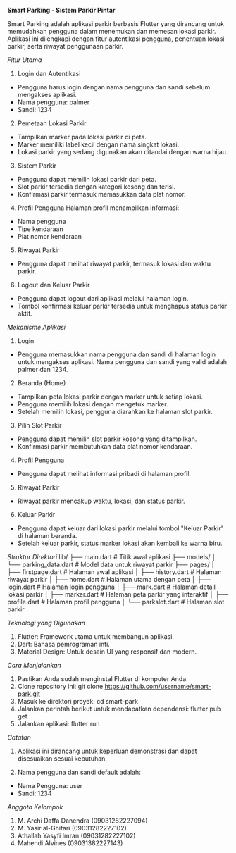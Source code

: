 **Smart Parking - Sistem Parkir Pintar**

Smart Parking adalah aplikasi parkir berbasis Flutter yang dirancang untuk memudahkan pengguna dalam menemukan dan memesan lokasi parkir. Aplikasi ini dilengkapi dengan fitur autentikasi pengguna, penentuan lokasi parkir, serta riwayat penggunaan parkir.

*Fitur Utama*
1. Login dan Autentikasi
- Pengguna harus login dengan nama pengguna dan sandi sebelum mengakses aplikasi.
- Nama pengguna: palmer
- Sandi: 1234

2. Pemetaan Lokasi Parkir
- Tampilkan marker pada lokasi parkir di peta.
- Marker memiliki label kecil dengan nama singkat lokasi.
- Lokasi parkir yang sedang digunakan akan ditandai dengan warna hijau.

3. Sistem Parkir
- Pengguna dapat memilih lokasi parkir dari peta.
- Slot parkir tersedia dengan kategori kosong dan terisi.
- Konfirmasi parkir termasuk memasukkan data plat nomor.

4. Profil Pengguna
Halaman profil menampilkan informasi:
- Nama pengguna
- Tipe kendaraan
- Plat nomor kendaraan

5. Riwayat Parkir
- Pengguna dapat melihat riwayat parkir, termasuk lokasi dan waktu parkir.

6. Logout dan Keluar Parkir
- Pengguna dapat logout dari aplikasi melalui halaman login.
- Tombol konfirmasi keluar parkir tersedia untuk menghapus status parkir aktif.

*Mekanisme Aplikasi*
1. Login
- Pengguna memasukkan nama pengguna dan sandi di halaman login untuk mengakses aplikasi. Nama pengguna dan sandi yang valid adalah palmer dan 1234.

2. Beranda (Home)
- Tampilkan peta lokasi parkir dengan marker untuk setiap lokasi.
- Pengguna memilih lokasi dengan mengetuk marker.
- Setelah memilih lokasi, pengguna diarahkan ke halaman slot parkir.

3. Pilih Slot Parkir
- Pengguna dapat memilih slot parkir kosong yang ditampilkan.
- Konfirmasi parkir membutuhkan data plat nomor kendaraan.

4. Profil Pengguna
- Pengguna dapat melihat informasi pribadi di halaman profil.

5. Riwayat Parkir
- Riwayat parkir mencakup waktu, lokasi, dan status parkir.

6. Keluar Parkir
- Pengguna dapat keluar dari lokasi parkir melalui tombol "Keluar Parkir" di halaman beranda.
- Setelah keluar parkir, status marker lokasi akan kembali ke warna biru.

*Struktur Direktori*
lib/
├── main.dart               # Titik awal aplikasi
├── models/
│   └── parking_data.dart   # Model data untuk riwayat parkir
├── pages/
│   ├── firstpage.dart      # Halaman awal aplikasi
│   ├── history.dart        # Halaman riwayat parkir
│   ├── home.dart           # Halaman utama dengan peta
│   ├── login.dart          # Halaman login pengguna
│   ├── mark.dart           # Halaman detail lokasi parkir
│   ├── marker.dart         # Halaman peta parkir yang interaktif
│   ├── profile.dart        # Halaman profil pengguna
│   └── parkslot.dart       # Halaman slot parkir

*Teknologi yang Digunakan*
1. Flutter: Framework utama untuk membangun aplikasi.
2. Dart: Bahasa pemrograman inti.
3. Material Design: Untuk desain UI yang responsif dan modern.

*Cara Menjalankan*
1. Pastikan Anda sudah menginstal Flutter di komputer Anda.
2. Clone repository ini: git clone https://github.com/username/smart-park.git
3. Masuk ke direktori proyek: cd smart-park
4. Jalankan perintah berikut untuk mendapatkan dependensi: flutter pub get
5. Jalankan aplikasi: flutter run

*Catatan*
1. Aplikasi ini dirancang untuk keperluan demonstrasi dan dapat disesuaikan sesuai kebutuhan.
  
2. Nama pengguna dan sandi default adalah:
- Nama Pengguna: user
- Sandi: 1234

*Anggota Kelompok*
1. M. Archi Daffa Danendra (09031282227094)
2. M. Yasir al-Ghifari (09031282227102)
3. Athallah Yasyfi Imran (09031282227102)
4. Mahendi Alvines (09031382227143)
